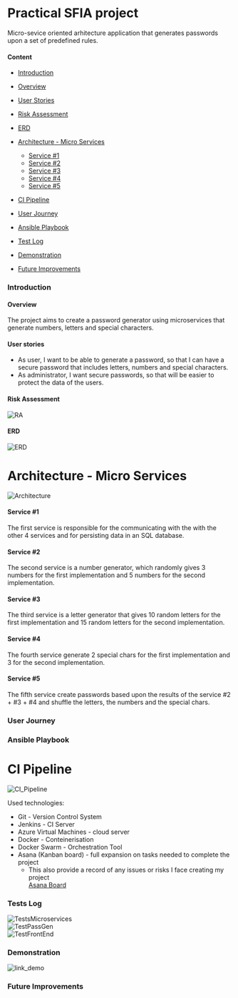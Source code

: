 # Practical SFIA project #

Micro-sevice oriented arhitecture application that generates passwords upon a set of predefined rules.  

#### Content ####  
* [Introduction](https://github.com/AlinaDenisaB/SFIAproject2/blob/master/README.md#introduction)  
 * [Overview](https://github.com/AlinaDenisaB/SFIAproject2/blob/master/README.md#overview)  
 * [User Stories](https://github.com/AlinaDenisaB/SFIAproject2/blob/master/README.md#user-stories)
 * [Risk Assessment](https://github.com/AlinaDenisaB/SFIAproject2/blob/master/README.md#risk-assessment)
 * [ERD](https://github.com/AlinaDenisaB/SFIAproject2/blob/master/README.md#erd)
 
* [Architecture - Micro Services](https://github.com/AlinaDenisaB/SFIAproject2/blob/master/README.md#arhitecture-micro-services)  
  * [Service #1](https://github.com/AlinaDenisaB/SFIAproject2/blob/master/README.md#service-#1)
  * [Service #2](https://github.com/AlinaDenisaB/SFIAproject2/blob/master/README.md#service-#2)  
  * [Service #3](https://github.com/AlinaDenisaB/SFIAproject2/blob/master/README.md#service-#3)
  * [Service #4](https://github.com/AlinaDenisaB/SFIAproject2/blob/master/README.md#service-#4)  
  * [Service #5](https://github.com/AlinaDenisaB/SFIAproject2/blob/master/README.md#service-#5)
  
* [CI Pipeline](https://github.com/AlinaDenisaB/SFIAproject2/blob/master/README.md#ci-pipeline)
* [User Journey](https://github.com/AlinaDenisaB/SFIAproject2/blob/master/README.md#user-journey)  
* [Ansible Playbook](https://github.com/AlinaDenisaB/SFIAproject2/blob/master/README.md#ansible-playbook) 
* [Test Log](https://github.com/AlinaDenisaB/SFIAproject2/blob/master/README.md#tests-log)
* [Demonstration](https://github.com/AlinaDenisaB/SFIAproject2/blob/master/README.md#demonstration)
* [Future Improvements](https://github.com/AlinaDenisaB/SFIAproject2/blob/master/README.md#future-improvements)

### Introduction ### 
#### Overview ####
The project aims to create a password generator using microservices that generate numbers, letters and special characters.

#### User stories ####
* As user, I want to be able to generate a password, so that I can have a secure password that includes letters, numbers and special characters.
* As administrator, I want secure passwords, so that will be easier to protect the data of the users.

#### Risk Assessment ####
![RA](https://github.com/AlinaDenisaB/SFIAproject2/blob/master/Documentation/RiskAssessment.PNG)

#### ERD ####
![ERD](https://github.com/AlinaDenisaB/SFIAproject2/blob/master/Documentation/ERD.png)

# Architecture - Micro Services #
![Architecture](https://github.com/AlinaDenisaB/SFIAproject2/blob/master/Documentation/ServicesArhitecture.png)
  #### Service #1 ####
  The first service is responsible for the communicating with the with the other 4 services and for persisting data in an SQL database.
  #### Service #2 #### 
  The second service is a number generator, which randomly gives 3 numbers for the first implementation and 5 numbers for the second implementation.
  #### Service #3 ####
  The third service is a letter generator that gives 10 random letters for the first implementation and 15 random letters for the second implementation.
  #### Service #4 ####
  The fourth service generate 2 special chars for the first implementation and 3 for the second implementation.
  #### Service #5 ####
  The fifth service create passwords based upon the results of the service #2 + #3 + #4 and shuffle the letters, the numbers and the special chars.
### User Journey ### 
### Ansible Playbook ###

# CI Pipeline #
![CI_Pipeline](https://github.com/AlinaDenisaB/SFIAproject2/blob/master/Documentation/CI_Pipeline.png)

Used technologies:
* Git - Version Control System  
* Jenkins - CI Server  
* Azure Virtual Machines - cloud server
* Docker - Conteinerisation   
* Docker Swarm - Orchestration Tool
* Asana (Kanban board) - full expansion on tasks needed to complete the project  
  * This also provide a record of any issues or risks I face creating my project  
    [Asana Board](https://app.asana.com/0/1167646120844282/board)
### Tests Log ###
![TestsMicroservices](https://github.com/AlinaDenisaB/SFIAproject2/blob/master/Documentation/microservicesTests.PNG)  
![TestPassGen](https://github.com/AlinaDenisaB/SFIAproject2/blob/master/Documentation/backendTest.PNG)  
![TestFrontEnd](https://github.com/AlinaDenisaB/SFIAproject2/blob/master/Documentation/frontendTest.PNG)  
### Demonstration ###
![link_demo](51.104.244.89:5000)
### Future Improvements ### 
